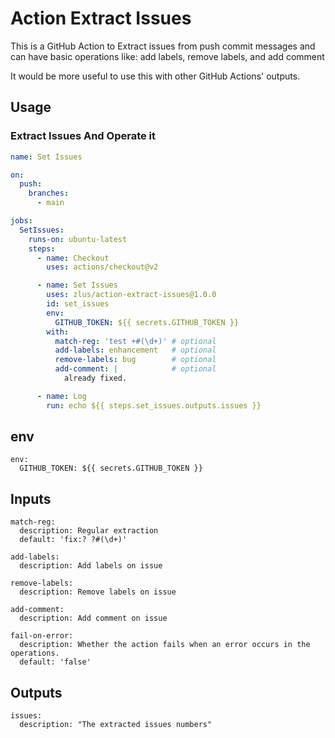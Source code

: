# Action Extract Issues

This is a GitHub Action to Extract issues from push commit messages and can have basic operations like: add labels, remove labels, and add comment

It would be more useful to use this with other GitHub Actions' outputs.


## Usage

### Extract Issues And Operate it

```yaml
name: Set Issues

on:
  push:
    branches:
      - main

jobs:
  SetIssues:
    runs-on: ubuntu-latest
    steps:
      - name: Checkout
        uses: actions/checkout@v2

      - name: Set Issues
        uses: zlus/action-extract-issues@1.0.0
        id: set_issues
        env:
          GITHUB_TOKEN: ${{ secrets.GITHUB_TOKEN }}
        with:
          match-reg: 'test +#(\d+)' # optional
          add-labels: enhancement   # optional
          remove-labels: bug        # optional
          add-comment: |            # optional
            already fixed. 

      - name: Log
        run: echo ${{ steps.set_issues.outputs.issues }}
```
 

## env

    env:
      GITHUB_TOKEN: ${{ secrets.GITHUB_TOKEN }}
      
## Inputs

    match-reg:
      description: Regular extraction
      default: 'fix:? ?#(\d+)'

    add-labels:
      description: Add labels on issue

    remove-labels:
      description: Remove labels on issue

    add-comment:
      description: Add comment on issue

    fail-on-error:
      description: Whether the action fails when an error occurs in the operations.
      default: 'false'

## Outputs

    issues:
      description: "The extracted issues numbers"
